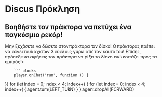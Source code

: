 # Discus Πρόκληση

## Βοηθήστε τον πράκτορα να πετύχει ένα παγκόσμιο ρεκόρ!
Μην ξεχάσετε να δώσετε στον πράκτορα τον δίσκο! Ο πράκτορας πρέπει να κάνει τουλάχιστον 3 κύκλους γύρω από τον εαυτό του! Επίσης, πρόσεξε να αφήσεις τον πράκτορα να ρίξει το δίσκο ενώ κοιτάζει προς τα εμπρός!»

        ``` blocks
        player.onChat("run", function () {
	
})
for (let index = 0; index < 4; index++) {
    for (let index = 0; index < 4; index++) {
        agent.turn(LEFT_TURN)
    }
}
agent.dropAll(FORWARD)


```
